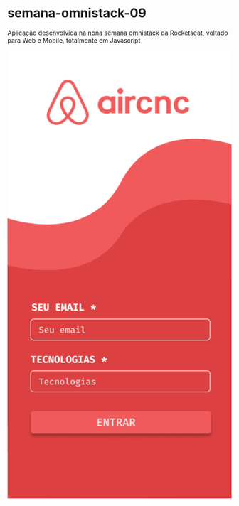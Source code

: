 # semana-omnistack-09
Aplicação desenvolvida na nona semana omnistack da Rocketseat, voltado para Web e Mobile, totalmente em Javascript
<p align="center">
  <img src="/previews/aircnc_back.png" width="1200">
</p>
